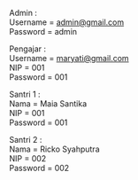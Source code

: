 Admin :  
Username = admin@gmail.com  
Password = admin  
  
Pengajar :  
Username = maryati@gmail.com  
NIP      = 001  
Password = 001  
  
Santri 1 :  
Nama     = Maia Santika  
NIP      = 001  
Password = 001  
  
Santri 2 :  
Nama     = Ricko Syahputra  
NIP      = 002  
Password = 002  

